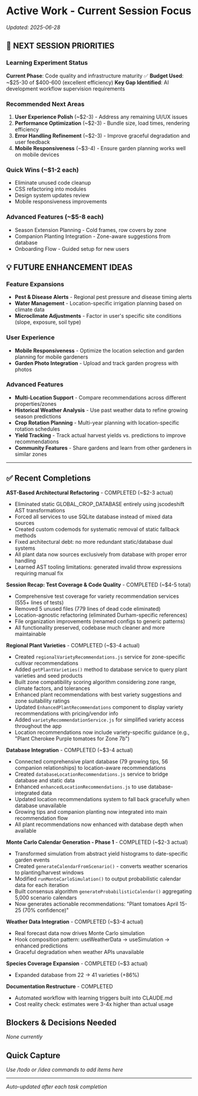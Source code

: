 # Active Work - Current Session Focus

*Updated: 2025-06-28*

## 🎯 NEXT SESSION PRIORITIES

### **Learning Experiment Status** 
**Current Phase**: Code quality and infrastructure maturity ✅
**Budget Used**: ~$25-30 of $400-600 (excellent efficiency)
**Key Gap Identified**: AI development workflow supervision requirements

### **Recommended Next Areas**
1. **User Experience Polish** (~$2-3) - Address any remaining UI/UX issues
2. **Performance Optimization** (~$2-3) - Bundle size, load times, rendering efficiency  
3. **Error Handling Refinement** (~$2-3) - Improve graceful degradation and user feedback
4. **Mobile Responsiveness** (~$3-4) - Ensure garden planning works well on mobile devices

### **Quick Wins** (~$1-2 each)
- Eliminate unused code cleanup
- CSS refactoring into modules  
- Design system updates review
- Mobile responsiveness improvements

### **Advanced Features** (~$5-8 each)
- Season Extension Planning - Cold frames, row covers by zone
- Companion Planting Integration - Zone-aware suggestions from database
- Onboarding Flow - Guided setup for new users

## 💡 FUTURE ENHANCEMENT IDEAS

### **Feature Expansions**
- **Pest & Disease Alerts** - Regional pest pressure and disease timing alerts
- **Water Management** - Location-specific irrigation planning based on climate data
- **Microclimate Adjustments** - Factor in user's specific site conditions (slope, exposure, soil type)

### **User Experience**
- **Mobile Responsiveness** - Optimize the location selection and garden planning for mobile gardeners
- **Garden Photo Integration** - Upload and track garden progress with photos

### **Advanced Features**
- **Multi-Location Support** - Compare recommendations across different properties/zones
- **Historical Weather Analysis** - Use past weather data to refine growing season predictions
- **Crop Rotation Planning** - Multi-year planning with location-specific rotation schedules
- **Yield Tracking** - Track actual harvest yields vs. predictions to improve recommendations
- **Community Features** - Share gardens and learn from other gardeners in similar zones

---

## ✅ Recent Completions

**AST-Based Architectural Refactoring** - COMPLETED (~$2-3 actual)
- Eliminated static GLOBAL_CROP_DATABASE entirely using jscodeshift AST transformations
- Forced all services to use SQLite database instead of mixed data sources
- Created custom codemods for systematic removal of static fallback methods
- Fixed architectural debt: no more redundant static/database dual systems
- All plant data now sources exclusively from database with proper error handling
- Learned AST tooling limitations: generated invalid throw expressions requiring manual fix

**Session Recap: Test Coverage & Code Quality** - COMPLETED (~$4-5 total)
- Comprehensive test coverage for variety recommendation services (555+ lines of tests)
- Removed 5 unused files (779 lines of dead code eliminated)  
- Location-agnostic refactoring (eliminated Durham-specific references)
- File organization improvements (renamed configs to generic patterns)
- All functionality preserved, codebase much cleaner and more maintainable

**Regional Plant Varieties** - COMPLETED (~$3-4 actual)
- Created `regionalVarietyRecommendations.js` service for zone-specific cultivar recommendations
- Added `getPlantVarieties()` method to database service to query plant varieties and seed products
- Built zone compatibility scoring algorithm considering zone range, climate factors, and tolerances
- Enhanced plant recommendations with best variety suggestions and zone suitability ratings
- Updated `EnhancedPlantRecommendations` component to display variety recommendations with pricing/vendor info
- Added `varietyRecommendationService.js` for simplified variety access throughout the app
- Location recommendations now include variety-specific guidance (e.g., "Plant Cherokee Purple tomatoes for Zone 7b")

**Database Integration** - COMPLETED (~$3-4 actual)
- Connected comprehensive plant database (79 growing tips, 56 companion relationships) to location-aware recommendations
- Created `databaseLocationRecommendations.js` service to bridge database and static data
- Enhanced `enhancedLocationRecommendations.js` to use database-integrated data
- Updated location recommendations system to fall back gracefully when database unavailable
- Growing tips and companion planting now integrated into main recommendation flow
- All plant recommendations now enhanced with database depth when available

**Monte Carlo Calendar Generation - Phase 1** - COMPLETED (~$2-3 actual)
- Transformed simulation from abstract yield histograms to date-specific garden events
- Created `generateCalendarFromScenario()` - converts weather scenarios to planting/harvest windows
- Modified `runMonteCarloSimulation()` to output probabilistic calendar data for each iteration
- Built consensus algorithm `generateProbabilisticCalendar()` aggregating 5,000 scenario calendars
- Now generates actionable recommendations: "Plant tomatoes April 15-25 (70% confidence)"

**Weather Data Integration** - COMPLETED (~$3-4 actual)
- Real forecast data now drives Monte Carlo simulation
- Hook composition pattern: useWeatherData → useSimulation → enhanced predictions
- Graceful degradation when weather APIs unavailable

**Species Coverage Expansion** - COMPLETED (~$3 actual)
- Expanded database from 22 → 41 varieties (+86%)

**Documentation Restructure** - COMPLETED
- Automated workflow with learning triggers built into CLAUDE.md
- Cost reality check: estimates were 3-4x higher than actual usage

## Blockers & Decisions Needed
*None currently*

## Quick Capture
*Use /todo or /idea commands to add items here*

---
*Auto-updated after each task completion*